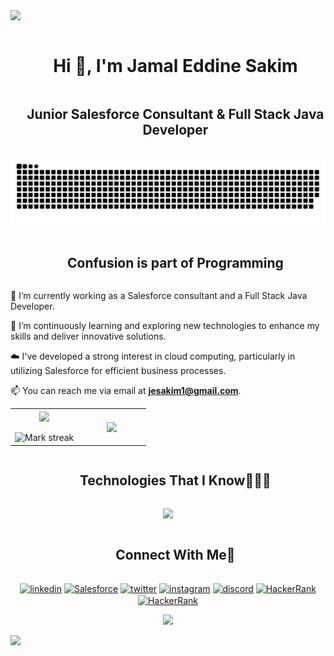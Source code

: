 
<!--horizontal divider(gradiant)-->
<img src="https://user-images.githubusercontent.com/73097560/115834477-dbab4500-a447-11eb-908a-139a6edaec5c.gif">

<!--h1 without bottom border-->
<div id="user-content-toc">
  <ul align="center">
    <summary>
      <h1 style="display: inline-block">Hi 👋, I'm Jamal Eddine Sakim</h1>
      <h2 style="display: inline-block">Junior Salesforce Consultant & Full Stack Java Developer</h2>
    </summary>
  </ul>
</div>


<!--- snake -->
<div align="center">
  <img  src="https://github.com/1999AZZAR/1999AZZAR/blob/readme/resources/grid-snake.svg"
       alt="snake" />
</div>


<!--h2 without bottom border-->
<div id="user-content-toc">
  <ul align="center">
    <summary><h2 style="display: inline-block">Confusion is part of Programming</h2></summary>
  </ul>
</div>


<!--Intro start-->
🔭 I’m currently working as a Salesforce consultant and a Full Stack Java Developer.

🌱 I’m continuously learning and exploring new technologies to enhance my skills and deliver innovative solutions.

☁️ I've developed a strong interest in cloud computing, particularly in utilizing Salesforce for efficient business processes.

📫 You can reach me via email at **jesakim1@gmail.com**.
<!--Intro end-->



  <!--- stats (start) -->
<table align="center">
<tr border="none">
<td width="50%" align="center">
  
  <img  align="center"  src="https://github-readme-stats-sigma-five.vercel.app/api?username=jesakim&theme=dark&show_icons=true&count_private=true" />
  <br></br>
  <img  title="🔥 Get streak stats for your profile at git.io/streak-stats" alt="Mark streak" src="https://github-readme-streak-stats.herokuapp.com/?user=jesakim&theme=dark&hide_border=false" /> 
</td>

<td width="50%" align="center">

  <img  align="center"  src="https://github-readme-stats.anuraghazra1.vercel.app/api/top-langs/?username=jesakim&theme=dark&hide_border=false&no-bg=true&no-frame=true&langs_count=10"/>
  
  </td>
</tr>
</table>
<!--- stats (end) -->



<!--h1 without bottom border-->
<div id="user-content-toc">
  <ul align="center">
    <summary><h2 style="display: inline-block">Technologies That I Know👨🏻‍💻</h2></summary>
  </ul>
</div>
<!--tech stack icons-->
<p align="center">
  <a href="https://github.com/jesakim">
    <img src="https://skillicons.dev/icons?i=git,bootstrap,c,css,discord,docker,figma,github,html,postgres,wordpress,sass,java,angular,js,laravel,php,linux,materialui,mongodb,mysql,nextjs,jquery,nodejs,postman,py,react,redux,tailwind,arduino,bash,ts,vscode&perline=11" />
  </a>
</p>


<!-- Connect with me -->
<!--h2 without bottom border-->
<div id="user-content-toc">
  <ul align="center">
    <summary><h2 style="display: inline-block">Connect With Me🤝</h2></summary>
  </ul>
</div>

<!--icons and links-->
<p align="center">
  
<a href="https://www.linkedin.com/in/jamal-eddine-sakim-☁️-49534a23b" target="blank">
  <img align="center" src="https://user-images.githubusercontent.com/88904952/234979284-68c11d7f-1acc-4f0c-ac78-044e1037d7b0.png" alt="linkedin" height="50" width="50" /></a>

<a href="https://www.salesforce.com/trailblazer/jesakim" target="blank">
  <img align="center" src="https://upload.wikimedia.org/wikipedia/commons/thumb/f/f9/Salesforce.com_logo.svg/1280px-Salesforce.com_logo.svg.png" alt="Salesforce" height="50" /></a>
  
<a href="https://twitter.com/jamal_skm" target="blank">
<img align="center" src="https://user-images.githubusercontent.com/88904952/234980676-61bfb021-ecc8-48f7-88e6-34c1b06c4a58.png" alt="twitter" height="50" width="50" /></a> 

<a href="https://www.instagram.com/jamal_skm/" target="blank">
<img align="center" src="https://user-images.githubusercontent.com/88904952/234981169-2dd1e58f-4b7e-468c-8213-034ba62156c3.png" alt="instagram" height="50" width="50" /></a>



<a href="https://discord.gg/jamalskm" target="blank">
<img align="center" src="https://user-images.githubusercontent.com/88904952/234982627-019fd336-6248-453c-9b05-97c13fd1d207.png" alt="discord" height="50" width="50" /></a>

<a href="https://www.hackerrank.com/jamaleddinesakim" target="blank">
<img align="center" src="https://upload.wikimedia.org/wikipedia/commons/4/40/HackerRank_Icon-1000px.png" title="HackerRank" alt="HackerRank" height="50" /></a>


<a href="https://www.codingame.com/profile/38e24adc240f37584a3d9288eb57add86937115" target="blank">
<img align="center" src="https://w7.pngwing.com/pngs/232/519/png-transparent-codingame-hd-logo.png" title="CodinGame" alt="HackerRank" height="50" /></a>
</p>


<!--profile visit count-->
<div align="center">
  
[![](https://visitcount.itsvg.in/api?id=jesakim&label=Profile%20Views&color=12&icon=5&pretty=true)](https://github.com/jesakim)
  
</div>

<!--horizontal divider(gradiant)-->
<img src="https://user-images.githubusercontent.com/73097560/115834477-dbab4500-a447-11eb-908a-139a6edaec5c.gif">

